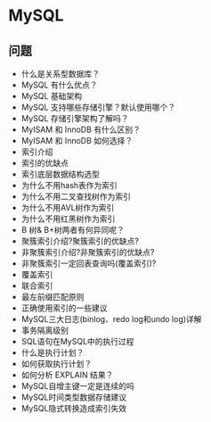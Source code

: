 # MySQL

## 问题

- 什么是关系型数据库？
- MySQL 有什么优点？
- MySQL 基础架构
- MySQL 支持哪些存储引擎？默认使用哪个？
- MySQL 存储引擎架构了解吗？
- MyISAM 和 InnoDB 有什么区别？
- MyISAM 和 InnoDB 如何选择？
- 索引介绍
- 索引的优缺点
- 索引底层数据结构选型
- 为什么不用hash表作为索引
- 为什么不用二叉查找树作为索引
- 为什么不用AVL树作为索引
- 为什么不用红黑树作为索引
- B 树& B+树两者有何异同呢？
- 聚簇索引介绍?聚簇索引的优缺点?
- 非聚簇索引介绍?非聚簇索引的优缺点?
- 非聚簇索引一定回表查询吗(覆盖索引)?
- 覆盖索引
- 联合索引
- 最左前缀匹配原则
- 正确使用索引的一些建议
- MySQL三大日志(binlog、redo log和undo log)详解
- 事务隔离级别
- SQL语句在MySQL中的执行过程
- 什么是执行计划？
- 如何获取执行计划？
- 如何分析 EXPLAIN 结果？
- MySQL自增主键一定是连续的吗
- MySQL时间类型数据存储建议
- MySQL隐式转换造成索引失效